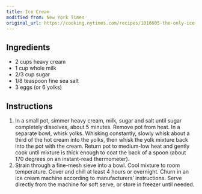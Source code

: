 ```yaml
---
title: Ice Cream
modified from: New York Times
original_url: https://cooking.nytimes.com/recipes/1016605-the-only-ice-cream-recipe-youll-ever-need
---
```


## Ingredients

* 2 cups heavy cream
* 1 cup whole milk
* 2/3 cup sugar
* 1/8 teaspoon fine sea salt
* 3 eggs (or 6 yolks)

## Instructions

1. In a small pot, simmer heavy cream, milk, sugar and salt until sugar completely dissolves, about 5 minutes. Remove pot from heat. In a separate bowl, whisk yolks. Whisking constantly, slowly whisk about a third of the hot cream into the yolks, then whisk the yolk mixture back into the pot with the cream. Return pot to medium-low heat and gently cook until mixture is thick enough to coat the back of a spoon (about 170 degrees on an instant-read thermometer).
1. Strain through a fine-mesh sieve into a bowl. Cool mixture to room temperature. Cover and chill at least 4 hours or overnight. Churn in an ice cream machine according to manufacturers’ instructions. Serve directly from the machine for soft serve, or store in freezer until needed.

